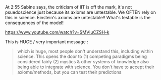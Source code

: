 At 2:55 Sabine says, the criticism of IIT is off the mark, it's not psuedoscience just because its axioms are untestable. We OFTEN rely on this in science. Einstein's axioms are untestable!! What's testable is the consequences of the model! 

https://www.youtube.com/watch?v=SMVIuCZSH-k

This is HUGE / very important message :

> which is huge, most people don't understand this, including within science. This opens the door to (1) competing paradigms being considered fairly (2) mystics & other systems of knowledge also being able to integrate with science. You don't have to accept their axioms/methods, but you can test their predictions